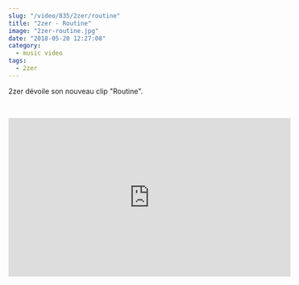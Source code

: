 ```yaml
--- 
slug: "/video/835/2zer/routine"
title: "2zer - Routine"
image: "2zer-routine.jpg"
date: "2018-05-20 12:27:08"
category:
  - music video
tags:
  - 2zer
---
```

<p>2zer dévoile son nouveau clip "Routine".</p><br/><p><iframe width="560" height="315" src="https://www.youtube.com/embed/8cyIVw5A6bU" frameborder="0" allow="autoplay; encrypted-media" allowfullscreen></iframe></p>